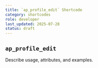 ```yaml
---
title: `ap_profile_edit` Shortcode
category: shortcodes
role: developer
last_updated: 2025-07-28
status: draft
---
```


## `ap_profile_edit`

Describe usage, attributes, and examples.
